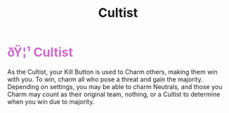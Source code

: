﻿---
lang: en-US
title: Cultist
prev: BloodKnight
next: Demon
---

# <font color="#cf6acd">ðŸ¦¹ <b>Cultist</b></font> <Badge text="Killing" type="tip" vertical="middle"/>
 
As the Cultist, your Kill Button is used to Charm others, making them win with you. To win, charm all who pose a threat and gain the majority.<br>
Depending on settings, you may be able to charm Neutrals, and those you Charm may count as their original team, nothing, or a Cultist to determine when you win due to majority.